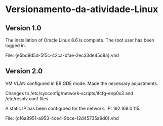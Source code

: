 # Versionamento-da-atividade-Linux

## Version 1.0

The installation of Oracle Linux 8.6 is complete. The root user has been logged in.

File: {e5bd9d5d-5f5c-42ca-bfae-2ec33de45d8a}.vhd

## Version 2.0

VM VLAN configured in BRIGDE mode. Made the necessary adjustments. 

Changes to /etc/sysconfig/network-scripts/ifcfg-enp0s3 and /etc/resolv.conf files.

A static IP has been configured for the network. IP: 192.168.0.115.

File: {c16a8951-a953-4ce4-9bce-12d45735a9d0}.vhd
